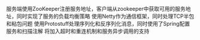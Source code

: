 服务端使用ZooKeeper注册服务地址，客户端从zookeeper中获取可用的服务地址，同时实现了服务的负载均衡策略
使用Netty作为通信框架，同时处理TCP半包和粘包问题
使用Protostuff处理序列化和反序列化消息，同时使用了Spring配置服务和扫描注解
将加入超时和重连机制和服务异步调用的支持

